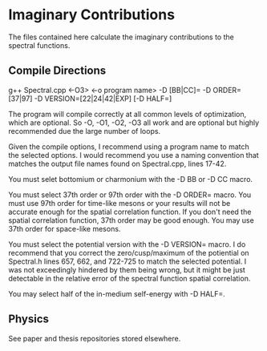 Imaginary Contributions
=======================

The files contained here calculate the imaginary contributions to the spectral functions.

Compile Directions
------------------

g++ Spectral.cpp \<-O3\> \<-o program name\> -D \[BB|CC\]= -D ORDER=\[37|97\] -D VERSION=\[22|24|42|EXP\] \[-D HALF=\]

The program will compile correctly at all common levels of optimization, which are optional. So -O, -O1, -O2, -O3 all work and are optional but highly recommended due the large number of loops.

Given the compile options, I recommend using a program name to match the selected options. I would recommend you use a naming convention that matches the output file names found on Spectral.cpp, lines 17-42.

You must selet bottomium or charmonium with the -D BB or -D CC macro.

You must select 37th order or 97th order with the -D ORDER= macro. You must use 97th order for time-like mesons or your results will not be accurate enough for the spatial correlation function. If you don't need the spatial correlation function, 37th order may be good enough. You may use 37th order for space-like mesons.

You must select the potential version with the -D VERSION= macro. I do recommend that you correct the zero/cusp/maximum of the potiential on Spectral.h lines 657, 662, and 722-725 to match the selected potential. I was not exceedingly hindered by them being wrong, but it might be just detectable in the relative error of the spectral function spatial correlation.

You may select half of the in-medium self-energy with -D HALF=.

Physics
-------

See paper and thesis repositories stored elsewhere.
